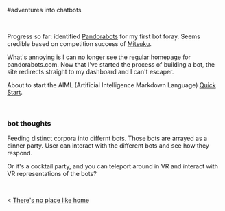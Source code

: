 #adventures into chatbots

&nbsp;
&nbsp;

Progress so far: identified [Pandorabots](http://www.pandorabots.com) for my first bot foray. Seems credible based on competition success of [Mitsuku](https://www.pandorabots.com/mitsuku/). 

What's annoying is I can no longer see the regular homepage for pandorabots.com. Now that I've started the process of building a bot, the site redirects straight to my dashboard and I can't escaper.

About to start the AIML (Artificial Intelligence Markdown Language) [Quick Start](https://playground.pandorabots.com/en/quickstart/).

&nbsp;

### bot thoughts

Feeding distinct corpora into differnt bots. Those bots are arrayed as a dinner party. User can interact with the different bots and see how they respond.

Or it's a cocktail party, and you can teleport around in VR and interact with VR representations of the bots?


&nbsp; &nbsp; &nbsp; &nbsp;
  

< [There's no place like home](../index.md)
